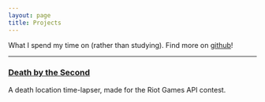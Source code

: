 ```yaml
---
layout: page
title: Projects
---
```


What I spend my time on (rather than studying). Find more on [github](https://www.github.com/TwelveNights)!

***

### [Death by the Second](https://www.github.com/TwelveNights/Death-by-the-Second)
A death location time-lapser, made for the Riot Games API contest.
